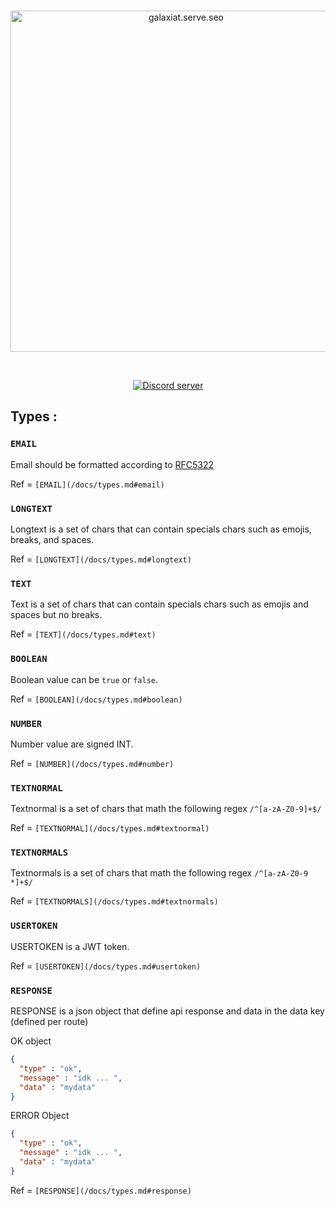 <div align="center">
  <br />
  <p>
    <a href="https://galaxiatapp.com"><img src="https://galaxiatapp.com/logo_texte_appli_avec_arrondie_et_ombre.png" width="546" alt="galaxiat.serve.seo" /></a>
  </p>
  <br />
  <p>
    <a href="https://discord.galaxiat.fr"><img src="https://img.shields.io/discord/804787354703364116?color=5865F2&logo=discord&logoColor=white" alt="Discord server" /></a>
  </p>
</div>

## Types : 

### `EMAIL`
Email should be formatted according to [RFC5322](https://datatracker.ietf.org/doc/html/rfc5322#section-3.4.1)

Ref = `[EMAIL](/docs/types.md#email)`

### `LONGTEXT`
Longtext is a set of chars that can contain specials chars such as emojis, breaks, and spaces.

Ref = `[LONGTEXT](/docs/types.md#longtext)`

### `TEXT`
Text is a set of chars that can contain specials chars such as emojis and spaces but no breaks.

Ref = `[TEXT](/docs/types.md#text)`

### `BOOLEAN`
Boolean value can be `true` or `false`.

Ref = `[BOOLEAN](/docs/types.md#boolean)`

### `NUMBER`
Number value are signed INT.

Ref = `[NUMBER](/docs/types.md#number)`

### `TEXTNORMAL`
Textnormal is a set of chars that math the following regex `/^[a-zA-Z0-9]+$/`

Ref = `[TEXTNORMAL](/docs/types.md#textnormal)`

### `TEXTNORMALS`
Textnormals is a set of chars that math the following regex `/^[a-zA-Z0-9 *]+$/`

Ref = `[TEXTNORMALS](/docs/types.md#textnormals)`

### `USERTOKEN`
USERTOKEN is a JWT token.

Ref = `[USERTOKEN](/docs/types.md#usertoken)`

### `RESPONSE`
RESPONSE is a json object that define api response and data in the data key (defined per route)

OK object 
```json
{
  "type" : "ok",
  "message" : "idk ... ",
  "data" : "mydata"
}
```

ERROR Object
```json
{
  "type" : "ok",
  "message" : "idk ... ",
  "data" : "mydata"
}
```
Ref = `[RESPONSE](/docs/types.md#response)`